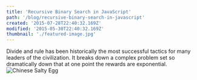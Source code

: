 ```yaml
---
title: 'Recursive Binary Search in JavaScript'
path: '/blog/recursive-binary-search-in-javascript'
created: '2015-07-28T22:40:32.169Z'
modified: '2015-05-30T22:40:32.169Z'
thumbnail: './featured-image.jpg'
---
```

Divide and rule has been historically the most successful tactics for many leaders of the civilization. It breaks down a complex problem set so dramatically down that at one point the rewards are exponential.
![Chinese Salty Egg](./recursion.jpg)
